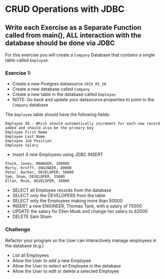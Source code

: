 # CRUD Operations with JDBC

## Write each Exercise as a Separate Function called from main(), ALL interaction with the database should be done via JDBC

For this exercise you will create a ```Company``` Database that contains a single table called ```Employee```.

### Exercise 1:
* Create a new Postgres datasource ```2019_05_20```
* Create a new database called ```Company```
* Create a new table in the database called ```Employee```
* NOTE: Go back and update your datasource properties to point to the ```Company``` database

The ```Employee``` table should have the following fields:

```
Employee ID - Which should automatically increment for each new record added and should also be the primary key
Employee First Name
Employee Last Name
Employee Job Position 
Employee Salary
```

* Insert 4 new Employees using JDBC INSERT
```
Chuck, Jones, MANAGER, 100000
Marty, Krofft, ENGINEER, 80000
Peter, Barker, DEVELOPER, 50000
Sam, Sham, DEVELOPER, 35000
Ellen, Musk, DEVELOPER, 38000
```
* SELECT all Employee records from the database
* SELECT only the DEVELOPERS from the table
* SELECT only the Employees making more than 50000
* INSERT a new ENGINEER, Thomas Tank, with a salary of 75000
* UPDATE the salary for Ellen Musk and change her salary to 42000
* DELETE Sam Sham

### Challenge
Refactor your program so the User can interactively manage employees in the database (e.g.)
* List all Employees
* Allow the User to add a new Employee
* Allow the User to select an Employee in the database
* Allow the User to edit or delete a selected Employee



